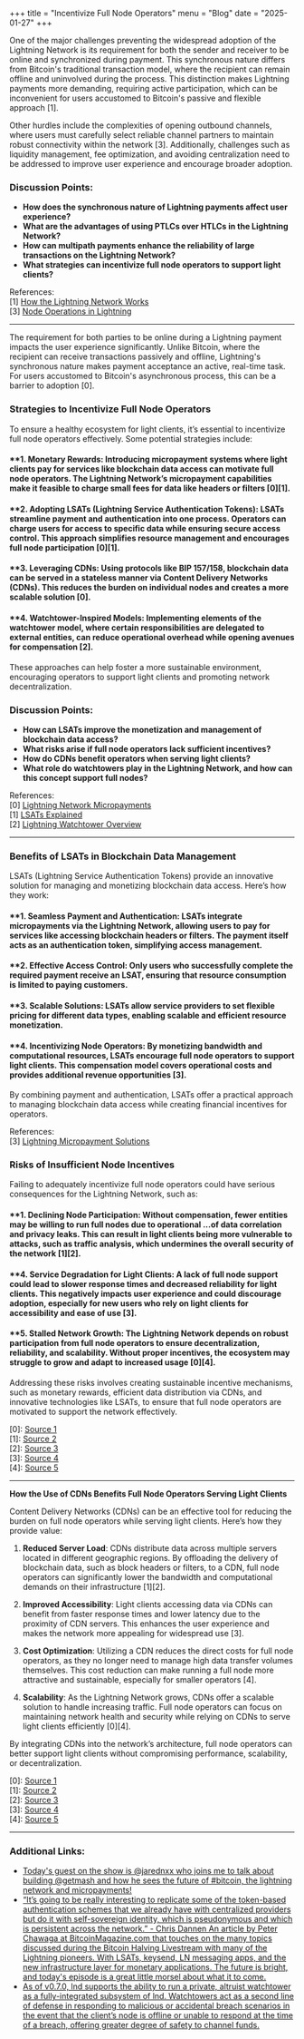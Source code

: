 +++
title = "Incentivize Full Node Operators"
menu = "Blog"
date = "2025-01-27"
+++ 


One of the major challenges preventing the widespread adoption of the Lightning Network is its requirement for both the sender and receiver to be online and synchronized during payment. This synchronous nature differs from Bitcoin's traditional transaction model, where the recipient can remain offline and uninvolved during the process. This distinction makes Lightning payments more demanding, requiring active participation, which can be inconvenient for users accustomed to Bitcoin's passive and flexible approach [1]. 

Other hurdles include the complexities of opening outbound channels, where users must carefully select reliable channel partners to maintain robust connectivity within the network [3]. Additionally, challenges such as liquidity management, fee optimization, and avoiding centralization need to be addressed to improve user experience and encourage broader adoption.

### Discussion Points:
- **How does the synchronous nature of Lightning payments affect user experience?**
- **What are the advantages of using PTLCs over HTLCs in the Lightning Network?**
- **How can multipath payments enhance the reliability of large transactions on the Lightning Network?**
- **What strategies can incentivize full node operators to support light clients?**

References:  
[1] [How the Lightning Network Works](https://github.com/lnbook/lnbook/blob/develop/03_how_ln_works.asciidoc)  
[3] [Node Operations in Lightning](https://github.com/lnbook/lnbook/blob/develop/05_node_operations.asciidoc)  

---

The requirement for both parties to be online during a Lightning payment impacts the user experience significantly. Unlike Bitcoin, where the recipient can receive transactions passively and offline, Lightning's synchronous nature makes payment acceptance an active, real-time task. For users accustomed to Bitcoin's asynchronous process, this can be a barrier to adoption [0]. 

### Strategies to Incentivize Full Node Operators

To ensure a healthy ecosystem for light clients, it’s essential to incentivize full node operators effectively. Some potential strategies include:

#### **1. **Monetary Rewards**: Introducing micropayment systems where light clients pay for services like blockchain data access can motivate full node operators. The Lightning Network’s micropayment capabilities make it feasible to charge small fees for data like headers or filters [0][1].

#### **2. **Adopting LSATs (Lightning Service Authentication Tokens)**: LSATs streamline payment and authentication into one process. Operators can charge users for access to specific data while ensuring secure access control. This approach simplifies resource management and encourages full node participation [0][1].

#### **3. **Leveraging CDNs**: Using protocols like BIP 157/158, blockchain data can be served in a stateless manner via Content Delivery Networks (CDNs). This reduces the burden on individual nodes and creates a more scalable solution [0].

#### **4. **Watchtower-Inspired Models**: Implementing elements of the watchtower model, where certain responsibilities are delegated to external entities, can reduce operational overhead while opening avenues for compensation [2].

These approaches can help foster a more sustainable environment, encouraging operators to support light clients and promoting network decentralization.

### Discussion Points:
- **How can LSATs improve the monetization and management of blockchain data access?**
- **What risks arise if full node operators lack sufficient incentives?**
- **How do CDNs benefit operators when serving light clients?**
- **What role do watchtowers play in the Lightning Network, and how can this concept support full nodes?**

References:  
[0] [Lightning Network Micropayments](https://gnusha.org/url/https://lists.linuxfoundation.org/pipermail/lightning-dev/2020-May/002685.html)  
[1] [LSATs Explained](https://gnusha.org/url/https://lists.linuxfoundation.org/pipermail/bitcoin-dev/2020-May/017824.html)  
[2] [Lightning Watchtower Overview](https://gnusha.org/url/https://lists.linuxfoundation.org/pipermail/lightning-dev/2020-May/002678.html)  

---

### Benefits of LSATs in Blockchain Data Management

LSATs (Lightning Service Authentication Tokens) provide an innovative solution for managing and monetizing blockchain data access. Here’s how they work:

#### **1. **Seamless Payment and Authentication**: LSATs integrate micropayments via the Lightning Network, allowing users to pay for services like accessing blockchain headers or filters. The payment itself acts as an authentication token, simplifying access management.

#### **2. **Effective Access Control**: Only users who successfully complete the required payment receive an LSAT, ensuring that resource consumption is limited to paying customers.

#### **3. **Scalable Solutions**: LSATs allow service providers to set flexible pricing for different data types, enabling scalable and efficient resource monetization.

#### **4. **Incentivizing Node Operators**: By monetizing bandwidth and computational resources, LSATs encourage full node operators to support light clients. This compensation model covers operational costs and provides additional revenue opportunities [3].

By combining payment and authentication, LSATs offer a practical approach to managing blockchain data access while creating financial incentives for operators.

References:  
[3] [Lightning Micropayment Solutions](https://gnusha.org/url/https://lists.linuxfoundation.org/pipermail/bitcoin-dev/2020-May/017824.html)  

### Risks of Insufficient Node Incentives

Failing to adequately incentivize full node operators could have serious consequences for the Lightning Network, such as:

#### **1. **Declining Node Participation**: Without compensation, fewer entities may be willing to run full nodes due to operational ...of data correlation and privacy leaks. This can result in light clients being more vulnerable to attacks, such as traffic analysis, which undermines the overall security of the network [1][2]. 

#### **4. **Service Degradation for Light Clients**: A lack of full node support could lead to slower response times and decreased reliability for light clients. This negatively impacts user experience and could discourage adoption, especially for new users who rely on light clients for accessibility and ease of use [3]. 

#### **5. **Stalled Network Growth**: The Lightning Network depends on robust participation from full node operators to ensure decentralization, reliability, and scalability. Without proper incentives, the ecosystem may struggle to grow and adapt to increased usage [0][4]. 

Addressing these risks involves creating sustainable incentive mechanisms, such as monetary rewards, efficient data distribution via CDNs, and innovative technologies like LSATs, to ensure that full node operators are motivated to support the network effectively.

[0]: [Source 1](https://gnusha.org/url/https://lists.linuxfoundation.org/pipermail/lightning-dev/2020-May/002685.html)  
[1]: [Source 2](https://gnusha.org/url/https://lists.linuxfoundation.org/pipermail/lightning-dev/2023-July/004010.html)  
[2]: [Source 3](https://github.com/lnbook/lnbook/blob/develop/05_node_operations.asciidoc)  
[3]: [Source 4](https://github.com/lnbook/lnbook/blob/develop/16_security_privacy_ln.asciidoc)  
[4]: [Source 5](https://gnusha.org/url/https://lists.linuxfoundation.org/pipermail/lightning-dev/2018-November/001619.html)  

---

**How the Use of CDNs Benefits Full Node Operators Serving Light Clients**

Content Delivery Networks (CDNs) can be an effective tool for reducing the burden on full node operators while serving light clients. Here’s how they provide value:

1. **Reduced Server Load**: CDNs distribute data across multiple servers located in different geographic regions. By offloading the delivery of blockchain data, such as block headers or filters, to a CDN, full node operators can significantly lower the bandwidth and computational demands on their infrastructure [1][2]. 

2. **Improved Accessibility**: Light clients accessing data via CDNs can benefit from faster response times and lower latency due to the proximity of CDN servers. This enhances the user experience and makes the network more appealing for widespread use [3]. 

3. **Cost Optimization**: Utilizing a CDN reduces the direct costs for full node operators, as they no longer need to manage high data transfer volumes themselves. This cost reduction can make running a full node more attractive and sustainable, especially for smaller operators [4]. 

4. **Scalability**: As the Lightning Network grows, CDNs offer a scalable solution to handle increasing traffic. Full node operators can focus on maintaining network health and security while relying on CDNs to serve light clients efficiently [0][4]. 

By integrating CDNs into the network’s architecture, full node operators can better support light clients without compromising performance, scalability, or decentralization.

[0]: [Source 1](https://gnusha.org/url/https://lists.linuxfoundation.org/pipermail/bitcoin-dev/2018-May/016003.html)  
[1]: [Source 2](https://github.com/bitcoin/bips/blob/master/bip-0157.mediawiki)  
[2]: [Source 3](https://gnusha.org/url/https://lists.linuxfoundation.org/pipermail/lightning-dev/2020-May/002678.html)  
[3]: [Source 4](https://github.com/lnbook/lnbook/blob/develop/01_introduction.asciidoc)  
[4]: [Source 5](https://gnusha.org/url/https://lists.linuxfoundation.org/pipermail/lightning-dev/2020-May/002685.html)  

--- 

### Additional Links:

- [Today's guest on the show is @jarednxx who joins me to talk about building @getmash and how he sees the future of #bitcoin, the lightning network and micropayments!](https://fountain.fm/episode/oxKcY0rtOlycPWzsRZGx)
- [“It’s going to be really interesting to replicate some of the token-based authentication schemes that we already have with centralized providers but do it with self-sovereign identity, which is pseudonymous and which is persistent across the network.” - Chris Dannen
An article by Peter Chawaga at BitcoinMagazine.com that touches on the many topics discussed during the Bitcoin Halving Livestream with many of the Lightning pioneers. With LSATs, keysend, LN messaging apps, and the new infrastructure layer for monetary applications. The future is bright, and today's episode is a great little morsel about what it to come.](https://fountain.fm/episode/73BxqbkOEYZyxzcctIig)
- [As of v0.7.0, lnd supports the ability to run a private, altruist watchtower as a fully-integrated subsystem of lnd. Watchtowers act as a second line of defense in responding to malicious or accidental breach scenarios in the event that the client’s node is offline or unable to respond at the time of a breach, offering greater degree of safety to channel funds.](https://github.com/lightningnetwork/lnd/blob/master/docs/watchtower.md)